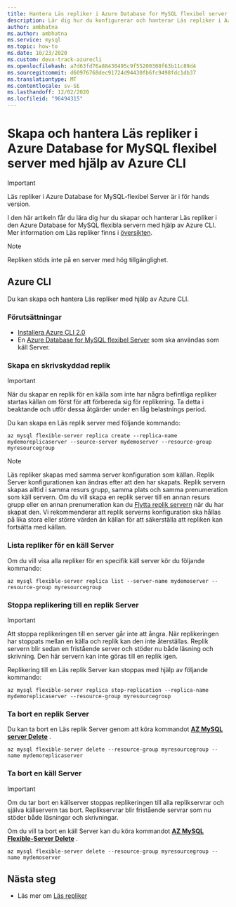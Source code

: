 ```yaml
---
title: Hantera Läs repliker i Azure Database for MySQL flexibel server med Azure CLI.
description: Lär dig hur du konfigurerar och hanterar Läs repliker i Azure Database for MySQL flexibel server med hjälp av Azure CLI.
author: ambhatna
ms.author: ambhatna
ms.service: mysql
ms.topic: how-to
ms.date: 10/23/2020
ms.custom: devx-track-azurecli
ms.openlocfilehash: a7d63fd76a88430495c9f55200308f63b11c89d4
ms.sourcegitcommit: d60976768dec91724d94430fb6fc9498fdc1db37
ms.translationtype: MT
ms.contentlocale: sv-SE
ms.lasthandoff: 12/02/2020
ms.locfileid: "96494315"
---
```

# <a name="how-to-create-and-manage-read-replicas-in-azure-database-for-mysql-flexible-server-using-the-azure-cli"></a>Skapa och hantera Läs repliker i Azure Database for MySQL flexibel server med hjälp av Azure CLI

> [!IMPORTANT]
> Läs repliker i Azure Database for MySQL-flexibel Server är i för hands version.

I den här artikeln får du lära dig hur du skapar och hanterar Läs repliker i den Azure Database for MySQL flexibla servern med hjälp av Azure CLI. Mer information om Läs repliker finns i [översikten](concepts-read-replicas.md).

> [!Note]
> Repliken stöds inte på en server med hög tillgänglighet. 

## <a name="azure-cli"></a>Azure CLI
Du kan skapa och hantera Läs repliker med hjälp av Azure CLI.

### <a name="prerequisites"></a>Förutsättningar

- [Installera Azure CLI 2.0](/cli/azure/install-azure-cli)
- En [Azure Database for MySQL flexibel Server](quickstart-create-server-cli.md) som ska användas som käll Server.

### <a name="create-a-read-replica"></a>Skapa en skrivskyddad replik

> [!IMPORTANT]
> När du skapar en replik för en källa som inte har några befintliga repliker startas källan om först för att förbereda sig för replikering. Ta detta i beaktande och utför dessa åtgärder under en låg belastnings period.

Du kan skapa en Läs replik server med följande kommando:

```azurecli-interactive
az mysql flexible-server replica create --replica-name mydemoreplicaserver --source-server mydemoserver --resource-group myresourcegroup
``` 

> [!NOTE]
> Läs repliker skapas med samma server konfiguration som källan. Replik Server konfigurationen kan ändras efter att den har skapats. Replik servern skapas alltid i samma resurs grupp, samma plats och samma prenumeration som käll servern. Om du vill skapa en replik server till en annan resurs grupp eller en annan prenumeration kan du [Flytta replik servern](../../azure-resource-manager/management/move-resource-group-and-subscription.md) när du har skapat den. Vi rekommenderar att replik serverns konfiguration ska hållas på lika stora eller större värden än källan för att säkerställa att repliken kan fortsätta med källan.


### <a name="list-replicas-for-a-source-server"></a>Lista repliker för en käll Server

Om du vill visa alla repliker för en specifik käll server kör du följande kommando: 

```azurecli-interactive
az mysql flexible-server replica list --server-name mydemoserver --resource-group myresourcegroup
```

### <a name="stop-replication-to-a-replica-server"></a>Stoppa replikering till en replik Server

> [!IMPORTANT]
> Att stoppa replikeringen till en server går inte att ångra. När replikeringen har stoppats mellan en källa och replik kan den inte återställas. Replik servern blir sedan en fristående server och stöder nu både läsning och skrivning. Den här servern kan inte göras till en replik igen.

Replikering till en Läs replik Server kan stoppas med hjälp av följande kommando:

```azurecli-interactive
az mysql flexible-server replica stop-replication --replica-name mydemoreplicaserver --resource-group myresourcegroup
```

### <a name="delete-a-replica-server"></a>Ta bort en replik Server

Du kan ta bort en Läs replik Server genom att köra kommandot **[AZ MySQL server Delete](/cli/azure/mysql/server)** .

```azurecli-interactive
az mysql flexible-server delete --resource-group myresourcegroup --name mydemoreplicaserver
```

### <a name="delete-a-source-server"></a>Ta bort en käll Server

> [!IMPORTANT]
> Om du tar bort en källserver stoppas replikeringen till alla replikservrar och själva källservern tas bort. Replikservrar blir fristående servrar som nu stöder både läsningar och skrivningar.

Om du vill ta bort en käll Server kan du köra kommandot **[AZ MySQL Flexible-Server Delete](/cli/azure/mysql/flexible-server)** .

```azurecli-interactive
az mysql flexible-server delete --resource-group myresourcegroup --name mydemoserver
```

## <a name="next-steps"></a>Nästa steg

- Läs mer om [Läs repliker](concepts-read-replicas.md)